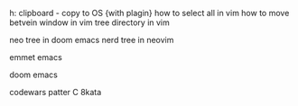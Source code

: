 h: clipboard - copy to OS {with plagin}
how to select all in vim
how to move betvein window in vim
tree directory in vim

neo tree in doom emacs
nerd tree in neovim

emmet emacs

doom emacs

codewars patter C 8kata


